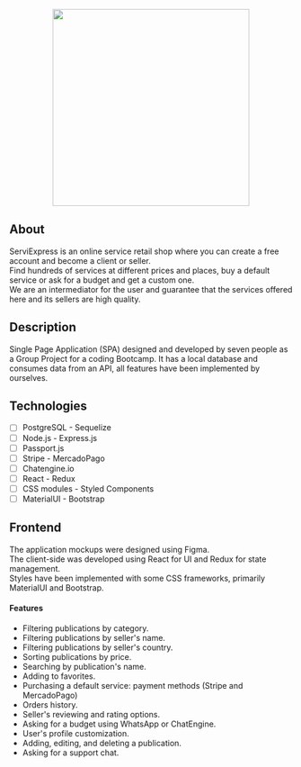 
<p align='center'>
<img width='350' src="https://raw.githubusercontent.com/camiFK/ProyectoGrupal/development/Front/serviexpress/src/assets/icons/log.png"/>
</p>

## About
<p>
ServiExpress is an online service retail shop where you can create a free account and become a client or seller. 
<br>
Find hundreds of services at different prices and places, buy a default service or ask for a budget and get a custom one. 
<br>
We are an intermediator for the user and guarantee that the services offered here and its sellers are high quality.
</p>

## Description
Single Page Application (SPA) designed and developed by seven people as a Group Project for a coding Bootcamp.
It has a local database and consumes data from an API, all features have been implemented by ourselves.

## Technologies
- [ ] PostgreSQL - Sequelize
- [ ] Node.js - Express.js
- [ ] Passport.js 
- [ ] Stripe - MercadoPago
- [ ] Chatengine.io
- [ ] React - Redux
- [ ] CSS modules - Styled Components
- [ ] MaterialUI - Bootstrap

## Frontend
The application mockups were designed using Figma. 
<br>
The client-side was developed using React for UI and Redux for state management. 
<br>
Styles have been implemented with some CSS frameworks, primarily MaterialUI and Bootstrap.

#### Features
- Filtering publications by category.
- Filtering publications by seller's name.
- Filtering publications by seller's country.
- Sorting publications by price.
- Searching by publication's name.
- Adding to favorites.
- Purchasing a default service: payment methods (Stripe and MercadoPago)
- Orders history.
- Seller's reviewing and rating options.
- Asking for a budget using WhatsApp or ChatEngine.
- User's profile customization.
- Adding, editing, and deleting a publication.
- Asking for a support chat.



